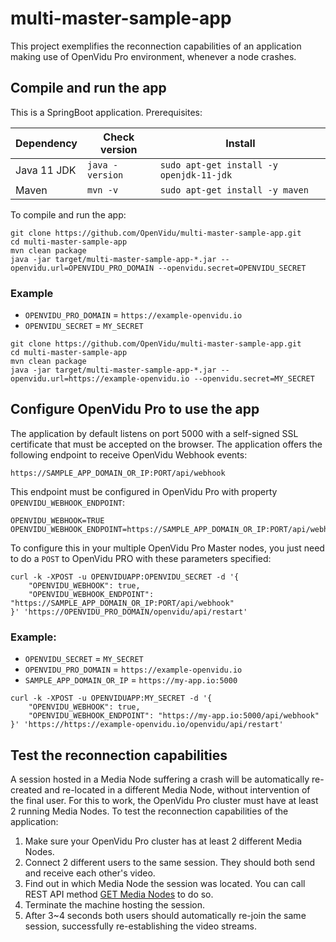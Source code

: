 # multi-master-sample-app

This project exemplifies the reconnection capabilities of an application making use of OpenVidu Pro environment, whenever a node crashes.

## Compile and run the app

This is a SpringBoot application. Prerequisites:

| Dependency    | Check version   | Install                                 |
| ------------- | --------------- |---------------------------------------- |
| Java 11 JDK    | `java -version` | `sudo apt-get install -y openjdk-11-jdk` |
| Maven         | `mvn -v`        | `sudo apt-get install -y maven`         |

To compile and run the app:

```
git clone https://github.com/OpenVidu/multi-master-sample-app.git
cd multi-master-sample-app
mvn clean package
java -jar target/multi-master-sample-app-*.jar --openvidu.url=OPENVIDU_PRO_DOMAIN --openvidu.secret=OPENVIDU_SECRET
```

### Example
- `OPENVIDU_PRO_DOMAIN` = `https://example-openvidu.io`
- `OPENVIDU_SECRET` = `MY_SECRET`
```
git clone https://github.com/OpenVidu/multi-master-sample-app.git
cd multi-master-sample-app
mvn clean package
java -jar target/multi-master-sample-app-*.jar --openvidu.url=https://example-openvidu.io --openvidu.secret=MY_SECRET
```

## Configure OpenVidu Pro to use the app

The application by default listens on port 5000 with a self-signed SSL certificate that must be accepted on the browser.
The application offers the following endpoint to receive OpenVidu Webhook events:

```
https://SAMPLE_APP_DOMAIN_OR_IP:PORT/api/webhook
```

This endpoint must be configured in OpenVidu Pro with property `OPENVIDU_WEBHOOK_ENDPOINT`:

```
OPENVIDU_WEBHOOK=TRUE
OPENVIDU_WEBHOOK_ENDPOINT=https://SAMPLE_APP_DOMAIN_OR_IP:PORT/api/webhook
```

To configure this in your multiple OpenVidu Pro Master nodes, you just need to do a `POST` to OpenVidu PRO with these parameters specified:
```
curl -k -XPOST -u OPENVIDUAPP:OPENVIDU_SECRET -d '{
    "OPENVIDU_WEBHOOK": true,
    "OPENVIDU_WEBHOOK_ENDPOINT": "https://SAMPLE_APP_DOMAIN_OR_IP:PORT/api/webhook"
}' 'https://OPENVIDU_PRO_DOMAIN/openvidu/api/restart'
```

### Example:
- `OPENVIDU_SECRET` = `MY_SECRET`
- `OPENVIDU_PRO_DOMAIN` = `https://example-openvidu.io`
- `SAMPLE_APP_DOMAIN_OR_IP` = `https://my-app.io:5000`

```
curl -k -XPOST -u OPENVIDUAPP:MY_SECRET -d '{
    "OPENVIDU_WEBHOOK": true,
    "OPENVIDU_WEBHOOK_ENDPOINT": "https://my-app.io:5000/api/webhook"
}' 'https://https://example-openvidu.io/openvidu/api/restart'
```

## Test the reconnection capabilities

A session hosted in a Media Node suffering a crash will be automatically re-created and re-located in a different Media Node, without intervention of the final user. For this to work, the OpenVidu Pro cluster must have at least 2 running Media Nodes. To test the reconnection capabilities of the application:

1. Make sure your OpenVidu Pro cluster has at least 2 different Media Nodes.
2. Connect 2 different users to the same session. They should both send and receive each other's video.
3. Find out in which Media Node the session was located. You can call REST API method [GET Media Nodes](https://docs.openvidu.io/en/latest/reference-docs/REST-API/#get-openviduapimedia-nodes) to do so.
4. Terminate the machine hosting the session.
5. After 3~4 seconds both users should automatically re-join the same session, successfully re-establishing the video streams.
